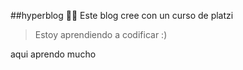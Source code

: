##hyperblog  👩‍💻 
Este blog cree con un curso de platzi 
>Estoy aprendiendo a codificar :) 


aqui aprendo mucho 




